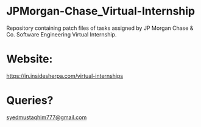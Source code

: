 # JPMorgan-Chase_Virtual-Internship
Repository containing patch files of tasks assigned by JP Morgan Chase &amp; Co. Software Engineering Virtual Internship.

# Website:
https://in.insidesherpa.com/virtual-internships

# Queries?
syedmustaqhim777@gmail.com

